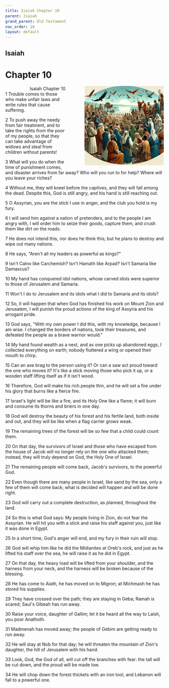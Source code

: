 ```yaml
---
title: Isaiah Chapter 10
parent: Isaiah
grand_parent: Old Testament
nav_order: 10
layout: default
---
```


## Isaiah

# Chapter 10

<div style="clear: both; text-align: right;">
    <div style="max-width: 50%; height: auto; float: right; margin: 0 0 10px 10px; padding-left: 10%;">
        <img src="/assets/Image/Isaiah/500/10.jpg" alt="Isaiah Chapter 10" class="chapter-image">
    </div>
    <figcaption style="font-size: 14px; text-align: right;">Isaiah Chapter 10</figcaption>
</div>
1 Trouble comes to those who make unfair laws and write rules that cause suffering.

2 To push away the needy from fair treatment, and to take the rights from the poor of my people, so that they can take advantage of widows and steal from children without parents!

3 What will you do when the time of punishment comes, and disaster arrives from far away? Who will you run to for help? Where will you leave your riches?

4 Without me, they will kneel before the captives, and they will fall among the dead. Despite this, God is still angry, and his hand is still reaching out.

5 O Assyrian, you are the stick I use in anger, and the club you hold is my fury.

6 I will send him against a nation of pretenders, and to the people I am angry with, I will order him to seize their goods, capture them, and crush them like dirt on the roads.

7 He does not intend this, nor does he think this; but he plans to destroy and wipe out many nations.

8 He says, "Aren't all my leaders as powerful as kings?"

9 Isn't Calno like Carchemish? Isn't Hamath like Arpad? Isn't Samaria like Damascus?

10 My hand has conquered idol nations, whose carved idols were superior to those of Jerusalem and Samaria.

11 Won't I do to Jerusalem and its idols what I did to Samaria and its idols?

12 So, it will happen that when God has finished his work on Mount Zion and Jerusalem, I will punish the proud actions of the king of Assyria and his arrogant pride.

13 God says, "With my own power I did this, with my knowledge, because I am wise. I changed the borders of nations, took their treasures, and defeated the people as a brave warrior would."

14 My hand found wealth as a nest, and as one picks up abandoned eggs, I collected everything on earth; nobody fluttered a wing or opened their mouth to chirp.

15 Can an axe brag to the person using it? Or can a saw act proud toward the one who moves it? It's like a stick moving those who pick it up, or a wooden staff lifting itself as if it isn't wood.

16 Therefore, God will make his rich people thin, and he will set a fire under his glory that burns like a fierce fire.

17 Israel's light will be like a fire, and its Holy One like a flame; it will burn and consume its thorns and briers in one day.

18 God will destroy the beauty of his forest and his fertile land, both inside and out, and they will be like when a flag carrier grows weak.

19 The remaining trees of the forest will be so few that a child could count them.

20 On that day, the survivors of Israel and those who have escaped from the house of Jacob will no longer rely on the one who attacked them; instead, they will truly depend on God, the Holy One of Israel.

21 The remaining people will come back, Jacob's survivors, to the powerful God.

22 Even though there are many people in Israel, like sand by the sea, only a few of them will come back; what is decided will happen and will be done right.

23 God will carry out a complete destruction, as planned, throughout the land.

24 So this is what God says: My people living in Zion, do not fear the Assyrian. He will hit you with a stick and raise his staff against you, just like it was done in Egypt.

25 In a short time, God's anger will end, and my fury in their ruin will stop.

26 God will whip him like he did the Midianites at Oreb's rock, and just as he lifted his staff over the sea, he will raise it as he did in Egypt.

27 On that day, the heavy load will be lifted from your shoulder, and the harness from your neck, and the harness will be broken because of the blessing.

28 He has come to Aiath, he has moved on to Migron; at Michmash he has stored his supplies.

29 They have crossed over the path; they are staying in Geba; Ramah is scared; Saul's Gibeah has run away.

30 Raise your voice, daughter of Gallim; let it be heard all the way to Laish, you poor Anathoth.

31 Madmenah has moved away; the people of Gebim are getting ready to run away.

32 He will stay at Nob for that day; he will threaten the mountain of Zion's daughter, the hill of Jerusalem with his hand.

33 Look, God, the God of all, will cut off the branches with fear: the tall will be cut down, and the proud will be made low.

34 He will chop down the forest thickets with an iron tool, and Lebanon will fall to a powerful one.


